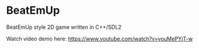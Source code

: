 # BeatEmUp
BeatEmUp style 2D game written in C++/SDL2 

Watch video demo here:
https://www.youtube.com/watch?v=youMePYjT-w

